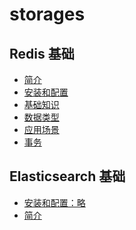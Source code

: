 # storages

## Redis 基础
- [简介](./redis/introduce.md)
- [安装和配置](./redis/install.md)
- [基础知识](./redis/knowledge.md)
- [数据类型](./redis/datatype.md)
- [应用场景](./redis/applicationscenarios.md)
- [事务](./redis/affair.md)

## Elasticsearch 基础 
- [安装和配置：略]()
- [简介]()